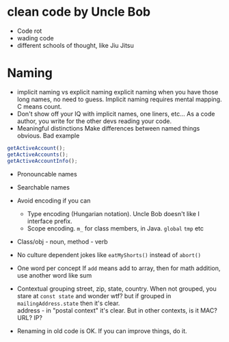# clean code by Uncle Bob

- Code rot
- wading code
- different schools of thought, like Jiu Jitsu

# Naming

- implicit naming vs explicit naming
  explicit naming when you have those long names, no need to guess. Implicit naming requires mental mapping. C means count.
- Don't show off your IQ with implicit names, one liners, etc... As a code author, you write for the other devs reading your code.
- Meaningful distinctions
  Make differences between named things obvious. Bad example

```js
getActiveAccount();
getActiveAccounts();
getActiveAccountInfo();
```

- Pronouncable names
- Searchable names
- Avoid encoding if you can

  - Type encoding (Hungarian notation). Uncle Bob doesn't like I interface prefix.
  - Scope encoding. `m_` for class members, in Java. `global` `tmp` etc

- Class/obj - noun, method - verb
- No culture dependent jokes like `eatMyShorts()` instead of `abort()`
- One word per concept
  If `add` means add to array, then for math addition, use another word like sum
- Contextual grouping
  street, zip, state, country. When not grouped, you stare at `const state` and wonder wtf? but if grouped in  
  `mailingAddress.state` then it's clear.  
  address - in "postal context" it's clear. But in other contexts, is it MAC? URL? IP?
- Renaming in old code is OK. If you can improve things, do it.
